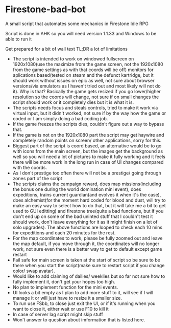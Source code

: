 # Firestone-bad-bot
A small script that automates some mechanics in Firestone Idle RPG

Script is done in AHK so you will need version 1.1.33 and Windows to be able to run it

Get prepared for a bit of wall text TL;DR a lot of limitations

* The script is intended to work on windowed fullscreen on 1920x1080(use the maximize from the game screen, not the 1920x1080 from the game settings as with that coords will be off) monitors for aplications based(tested on steam and the defunct kartridge, but it should work without issues on epic as well, not sure about browser versions/via emulators as I haven't tried out and most likely will not do it). Why is that? Basically the game gets resized if you go lower/higher resolution so the coords will change, not sure if on small changes the script should work or it completely dies but it is what it is.
* The scripts needs focus and steals controls, tried to make it work via virtual input, but it didn't worked, not sure if by the way how the game or coded or I am simply doing a bad coding job.
* If the game freezes the scripts dies, couldn't figure out a way to bypass that.
* If the game is not on the 1920x1080 part the script may get haywire and completely random points on screen/ other applications, sorry for this.
* Biggest part of the script is coord based, an alternative would be to go with icons from the main screen, but the images get the background as well so you will need a lot of pictures to make it fully working and it feels there will be more work in the long run in case of UI changes compared with the coords.
* As I don't prestige too often there will not be a prestige/ going through zones part of the script
* The scripts claims the campaign reward, does map missions(including the bonus one during the world domination mini event), does expeditions, trains current guardian(and evolves it when it's the case), does alchemist(for the moment hard coded for blood and dust, will try to make an easy way to select how to do that, but it will take me a bit to get used to GUI editting) and firestone tree(quite a bad functions, but if you don't end up on some of the bad uninted stuff that I couldn't test it should work, don't leave everything for it as it might finish on a lot of solo upgrades). The above functions are looped to check each 10 mins for expeditions and each 20 minutes for the rest.
* For the map coordinates to work, please be fully zoomed out and leave the map default, if you move through it, the coordinates will no longer work, not sure even there is a better way to get to default except game restart
* Fail safe for main screen is taken at the start of script so be sure to be there when you start the script(make sure to restart script if you change color/ swap avatar).
* Would like to add claiming of dailies/ weeklies but so far not sure how to fully implement it, don't get your hopes too high.
* No plan to implement function for the mini events.
* UI looks a bit empty as I plan to add more stuff to it, will see if I will manage it or will just have to resize it a smaller size.
* To run use FSbb, to close just exit the UI, or if it's running when you want to close it, either wait or use F10 to kill it
* In case of server lag script might skip stuff
* Won't answer to question about imformation that is listed here.
